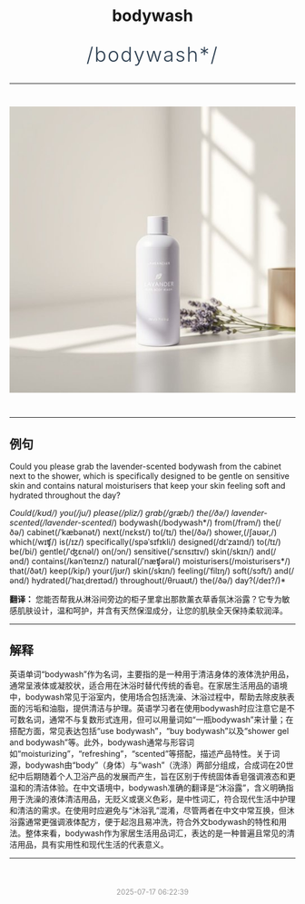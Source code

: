 <div align="center">

# bodywash

<div style="margin: 30px 0;">
<h1 style="font-size: 2.5em; font-weight: 300; letter-spacing: 2px; margin: 0; color: #2c3e50;">
/bodywash*/
</h1>
</div>

</div>

---

<div align="center" style="margin: 40px 0;">

![bodywash](images/bodywash.png)

</div>

---

## 例句

Could you please grab the lavender-scented bodywash from the cabinet next to the shower, which is specifically designed to be gentle on sensitive skin and contains natural moisturisers that keep your skin feeling soft and hydrated throughout the day?

*Could(/kʊd/) you(/ju/) please(/pliz/) grab(/græb/) the(/ðə/) lavender-scented(/lavender-scented*/) bodywash(/bodywash*/) from(/frəm/) the(/ðə/) cabinet(/ˈkæbənət/) next(/nɛkst/) to(/tɪ/) the(/ðə/) shower,(/ʃaʊər,/) which(/wɪʧ/) is(/ɪz/) specifically(/spəˈsɪfɪkli/) designed(/dɪˈzaɪnd/) to(/tɪ/) be(/bi/) gentle(/ˈʤɛnəl/) on(/ɔn/) sensitive(/ˈsɛnsɪtɪv/) skin(/skɪn/) and(/ənd/) contains(/kənˈteɪnz/) natural(/ˈnæʧərəl/) moisturisers(/moisturisers*/) that(/ðət/) keep(/kip/) your(/jʊr/) skin(/skɪn/) feeling(/ˈfilɪŋ/) soft(/sɔft/) and(/ənd/) hydrated(/ˈhaɪˌdreɪtəd/) throughout(/θruaʊt/) the(/ðə/) day?(/deɪ?/)*

**翻译：** 您能否帮我从淋浴间旁边的柜子里拿出那款薰衣草香氛沐浴露？它专为敏感肌肤设计，温和呵护，并含有天然保湿成分，让您的肌肤全天保持柔软润泽。

---

## 解释

英语单词“bodywash”作为名词，主要指的是一种用于清洁身体的液体洗护用品，通常呈液体或凝胶状，适合用在沐浴时替代传统的香皂。在家居生活用品的语境中，bodywash常见于浴室内，使用场合包括洗澡、沐浴过程中，帮助去除皮肤表面的污垢和油脂，提供清洁与护理。英语学习者在使用bodywash时应注意它是不可数名词，通常不与复数形式连用，但可以用量词如“一瓶bodywash”来计量；在搭配方面，常见表达包括“use bodywash”，“buy bodywash”以及“shower gel and bodywash”等。此外，bodywash通常与形容词如“moisturizing”，“refreshing”，“scented”等搭配，描述产品特性。关于词源，bodywash由“body”（身体）与“wash”（洗涤）两部分组成，合成词在20世纪中后期随着个人卫浴产品的发展而产生，旨在区别于传统固体香皂强调液态和更温和的清洁体验。在中文语境中，bodywash准确的翻译是“沐浴露”，含义明确指用于洗澡的液体清洁用品，无贬义或褒义色彩，是中性词汇，符合现代生活中护理和清洁的需求。在使用时应避免与“沐浴乳”混淆，尽管两者在中文中常互换，但沐浴露通常更强调液体配方，便于起泡且易冲洗，符合外文bodywash的特性和用法。整体来看，bodywash作为家居生活用品词汇，表达的是一种普遍且常见的清洁用品，具有实用性和现代生活的代表意义。


---

<div align="center" style="margin-top: 50px;">
<small style="color: #999; font-size: 0.9em;">2025-07-17 06:22:39</small>
</div>
